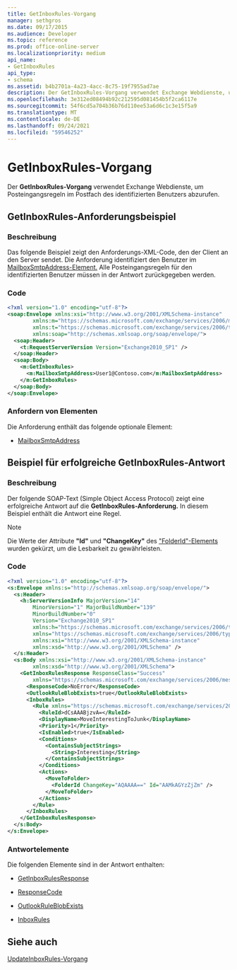 ```yaml
---
title: GetInboxRules-Vorgang
manager: sethgros
ms.date: 09/17/2015
ms.audience: Developer
ms.topic: reference
ms.prod: office-online-server
ms.localizationpriority: medium
api_name:
- GetInboxRules
api_type:
- schema
ms.assetid: b4b2701a-4a23-4acc-8c75-19f7955ad7ae
description: Der GetInboxRules-Vorgang verwendet Exchange Webdienste, um Posteingangsregeln im Postfach des identifizierten Benutzers abzurufen.
ms.openlocfilehash: 3e312ed08494b92c212595d081454b5f2ca6117e
ms.sourcegitcommit: 54f6cd5a704b36b76d110ee53a6d6c1c3e15f5a9
ms.translationtype: MT
ms.contentlocale: de-DE
ms.lasthandoff: 09/24/2021
ms.locfileid: "59546252"
---
```

# <a name="getinboxrules-operation"></a>GetInboxRules-Vorgang

Der **GetInboxRules-Vorgang** verwendet Exchange Webdienste, um Posteingangsregeln im Postfach des identifizierten Benutzers abzurufen. 
  
## <a name="getinboxrules-request-example"></a>GetInboxRules-Anforderungsbeispiel

### <a name="description"></a>Beschreibung

Das folgende Beispiel zeigt den Anforderungs-XML-Code, den der Client an den Server sendet. Die Anforderung identifiziert den Benutzer im [MailboxSmtpAddress-Element.](mailboxsmtpaddress.md) Alle Posteingangsregeln für den identifizierten Benutzer müssen in der Antwort zurückgegeben werden. 
  
### <a name="code"></a>Code

```XML
<?xml version="1.0" encoding="utf-8"?>
<soap:Envelope xmlns:xsi="http://www.w3.org/2001/XMLSchema-instance"
        xmlns:m="https://schemas.microsoft.com/exchange/services/2006/messages"
        xmlns:t="https://schemas.microsoft.com/exchange/services/2006/types"
        xmlns:soap="http://schemas.xmlsoap.org/soap/envelope/">
  <soap:Header>
    <t:RequestServerVersion Version="Exchange2010_SP1" />
  </soap:Header>
  <soap:Body>
    <m:GetInboxRules>
      <m:MailboxSmtpAddress>User1@Contoso.com</m:MailboxSmtpAddress>
    </m:GetInboxRules>
  </soap:Body>
</soap:Envelope>
```

### <a name="request-elements"></a>Anfordern von Elementen

Die Anforderung enthält das folgende optionale Element:
  
- [MailboxSmtpAddress](mailboxsmtpaddress.md)
    
## <a name="successful-getinboxrules-response-example"></a>Beispiel für erfolgreiche GetInboxRules-Antwort

### <a name="description"></a>Beschreibung

Der folgende SOAP-Text (Simple Object Access Protocol) zeigt eine erfolgreiche Antwort auf die **GetInboxRules-Anforderung.** In diesem Beispiel enthält die Antwort eine Regel. 
  
> [!NOTE]
> Die Werte der Attribute **"Id"** und **"ChangeKey"** des ["FolderId"-Elements](folderid.md) wurden gekürzt, um die Lesbarkeit zu gewährleisten. 
  
### <a name="code"></a>Code

```XML
<?xml version="1.0" encoding="utf-8"?>
<s:Envelope xmlns:s="http://schemas.xmlsoap.org/soap/envelope/">
  <s:Header>
    <h:ServerVersionInfo MajorVersion="14"
        MinorVersion="1" MajorBuildNumber="139"
        MinorBuildNumber="0"
        Version="Exchange2010_SP1"
        xmlns:h="https://schemas.microsoft.com/exchange/services/2006/types"
        xmlns="https://schemas.microsoft.com/exchange/services/2006/types"
        xmlns:xsi="http://www.w3.org/2001/XMLSchema-instance"
        xmlns:xsd="http://www.w3.org/2001/XMLSchema" />
  </s:Header>
  <s:Body xmlns:xsi="http://www.w3.org/2001/XMLSchema-instance"
        xmlns:xsd="http://www.w3.org/2001/XMLSchema">
    <GetInboxRulesResponse ResponseClass="Success"
        xmlns="https://schemas.microsoft.com/exchange/services/2006/messages">
      <ResponseCode>NoError</ResponseCode>
      <OutlookRuleBlobExists>true</OutlookRuleBlobExists>
      <InboxRules>
        <Rule xmlns="https://schemas.microsoft.com/exchange/services/2006/types">
          <RuleId>dCsAAABjzvA=</RuleId>
          <DisplayName>MoveInterestingToJunk</DisplayName>
          <Priority>1</Priority>
          <IsEnabled>true</IsEnabled>
          <Conditions>
            <ContainsSubjectStrings>
              <String>Interesting</String>
            </ContainsSubjectStrings>
          </Conditions>
          <Actions>
            <MoveToFolder>
              <FolderId ChangeKey="AQAAAA==" Id="AAMkAGYzZjZm" />
            </MoveToFolder>
          </Actions>
        </Rule>
      </InboxRules>
    </GetInboxRulesResponse>
  </s:Body>
</s:Envelope>
```

### <a name="response-elements"></a>Antwortelemente

Die folgenden Elemente sind in der Antwort enthalten:
  
- [GetInboxRulesResponse](getinboxrulesresponse.md)
    
- [ResponseCode](responsecode.md)
    
- [OutlookRuleBlobExists](outlookruleblobexists.md)
    
- [InboxRules](inboxrules.md)
    
## <a name="see-also"></a>Siehe auch



[UpdateInboxRules-Vorgang](updateinboxrules-operation.md)

